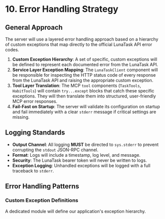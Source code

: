 # 10. Error Handling Strategy

## General Approach

The server will use a layered error handling approach based on a hierarchy of custom exceptions that map directly to the official LunaTask API error codes.

1.  **Custom Exception Hierarchy**: A set of specific, custom exceptions will be defined to represent each documented error from the LunaTask API.
2.  **Service Layer Exception Mapping**: The `LunaTaskClient` component will be responsible for inspecting the HTTP status code of every response from the LunaTask API and raising the appropriate custom exception.
3.  **Tool Layer Translation**: The MCP `tool` components (`TaskTools`, `HabitTools`) will contain `try...except` blocks that catch these specific exceptions. They will then translate them into structured, user-friendly MCP error responses.
4.  **Fail-Fast on Startup**: The server will validate its configuration on startup and fail immediately with a clear `stderr` message if critical settings are missing.

## Logging Standards

*   **Output Channel**: All logging **MUST** be directed to `sys.stderr` to prevent corrupting the `stdout` JSON-RPC channel.
*   **Format**: Logs will include a timestamp, log level, and message.
*   **Security**: The LunaTask bearer token will never be written to logs.
*   **Exception Logging**: Unhandled exceptions will be logged with a full traceback to `stderr`.

## Error Handling Patterns

### Custom Exception Definitions

A dedicated module will define our application's exception hierarchy.

```python